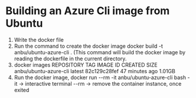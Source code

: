 # Building an Azure Cli image from Ubuntu
1. Write the docker file 
2. Run the command to create the docker image 
   docker build -t anbu/ubuntu-azure-cli .
   (This command will build the docker image by reading the dockerfile in the current directory.
3. docker images
REPOSITORY                                TAG                 IMAGE ID            CREATED             SIZE
anbu/ubuntu-azure-cli                     latest              82c129c28fef        47 minutes ago      1.01GB
4. Run the docker image, 
   docker run --rm -it anbu/ubuntu-azure-cli bash
   -it -> interactive terminal
   --rm -> remove the container instance, once exited
   